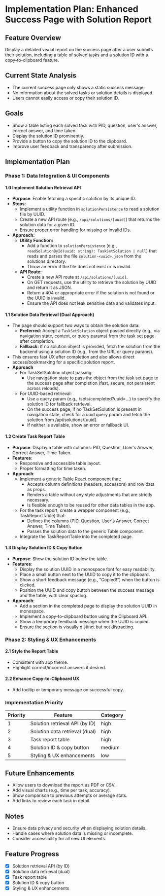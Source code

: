 # Implementation Plan: Enhanced Success Page with Solution Report

## Feature Overview

Display a detailed visual report on the success page after a user submits their solution, including a table of solved tasks and a solution ID with a copy-to-clipboard feature.

## Current State Analysis

- The current success page only shows a static success message.
- No information about the solved tasks or solution details is displayed.
- Users cannot easily access or copy their solution ID.

## Goals

- Show a table listing each solved task with PID, question, user's answer, correct answer, and time taken.
- Display the solution ID prominently.
- Provide a button to copy the solution ID to the clipboard.
- Improve user feedback and transparency after submission.

## Implementation Plan

### Phase 1: Data Integration & UI Components

#### 1.0 Implement Solution Retrieval API

- **Purpose**: Enable fetching a specific solution by its unique ID.
- **Steps**:
  - Implement a utility function in `solutionPersistence` to read a solution file by UUID.
  - Create a new API route (e.g., `/api/solutions/[uuid]`) that returns the solution data for a given ID.
  - Ensure proper error handling for missing or invalid IDs.
- **Approach:**
  - **Utility Function:**
    - Add a function to `solutionPersistence` (e.g., `readSolutionById(uuid: string): TaskSetSolution | null`) that reads and parses the file `solution-<uuid>.json` from the solutions directory.
    - Throw an error if the file does not exist or is invalid.
  - **API Route:**
    - Create a new API route at `/api/solutions/[uuid]`.
    - On GET requests, use the utility to retrieve the solution by UUID and return it as JSON.
    - Return a 404 or appropriate error if the solution is not found or the UUID is invalid.
    - Ensure the API does not leak sensitive data and validates input.

#### 1.1 Solution Data Retrieval (Dual Approach)

- The page should support two ways to obtain the solution data:
  - **Preferred:** Accept a `TaskSetSolution` object passed directly (e.g., via navigation state, context, or query params) from the task set page after completion.
  - **Fallback:** If no solution object is provided, fetch the solution from the backend using a solution ID (e.g., from the URL or query params).
- This ensures fast UX after completion and also allows direct access/bookmarking for a specific solution report.
- **Approach**
  - For TaskSetSolution object passing:
    - Use navigation state to pass the object from the task set page to the success page after completion (fast, secure, not persistent across reloads).
  - For UUID-based retrieval:
    - Use a query param (e.g., /sets/completed?uuid=...) to specify the solution ID for fallback retrieval.
    - On the success page, if no TaskSetSolution is present in navigation state, check for a uuid query param and fetch the solution from /api/solutions/[uuid].
    - If neither is available, show an error or fallback UI.

#### 1.2 Create Task Report Table

- **Purpose**: Display a table with columns: PID, Question, User's Answer, Correct Answer, Time Taken.
- **Features**:
  - Responsive and accessible table layout.
  - Proper formatting for time taken.
- **Approach**:
  - Implement a generic Table React component that:
    - Accepts column definitions (headers, accessors) and row data as props.
    - Renders a table without any style adjustments that are strictly necessary.
    - Is flexible enough to be reused for other data tables in the app.
  - For the task report, create a wrapper component (e.g., TaskReportTable) that:
    - Defines the columns (PID, Question, User's Answer, Correct Answer, Time Taken).
    - Passes the solution data to the generic Table component.
  - Integrate the TaskReportTable into the completed page.

#### 1.3 Display Solution ID & Copy Button

- **Purpose**: Show the solution ID below the table.
- **Features**:
  - Display the solution UUID in a monospace font for easy readability.
  - Place a small button next to the UUID to copy it to the clipboard.
  - Show a short feedback message (e.g., "Copied!") when the button is clicked.
  - Position the UUID and copy button between the success message and the table, with clear spacing.
- **Approach**:
  - Add a section in the completed page to display the solution UUID in monospace.
  - Implement a copy-to-clipboard button using the Clipboard API.
  - Show a temporary feedback message when the UUID is copied.
  - Ensure the section is visually distinct but not distracting.

### Phase 2: Styling & UX Enhancements

#### 2.1 Style the Report Table

- Consistent with app theme.
- Highlight correct/incorrect answers if desired.

#### 2.2 Enhance Copy-to-Clipboard UX

- Add tooltip or temporary message on successful copy.

### Implementation Priority

| Priority | Feature                        | Category |
| -------- | ------------------------------ | -------- |
| 1        | Solution retrieval API (by ID) | high     |
| 2        | Solution data retrieval (dual) | high     |
| 3        | Task report table              | high     |
| 4        | Solution ID & copy button      | medium   |
| 5        | Styling & UX enhancements      | low      |

## Future Enhancements

- Allow users to download the report as PDF or CSV.
- Add visual charts (e.g., time per task, accuracy).
- Show comparison to previous attempts or average stats.
- Add links to review each task in detail.

## Notes

- Ensure data privacy and security when displaying solution details.
- Handle cases where solution data is missing or incomplete.
- Consider accessibility for all new UI elements.

## Feature Progress

- [x] Solution retrieval API (by ID)
- [x] Solution data retrieval (dual)
- [x] Task report table
- [x] Solution ID & copy button
- [x] Styling & UX enhancements
